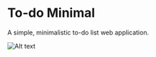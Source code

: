 # To-do Minimal
A simple, minimalistic to-do list web application. 

![Alt text](Images/Screenshots/Screenshot1.png)
